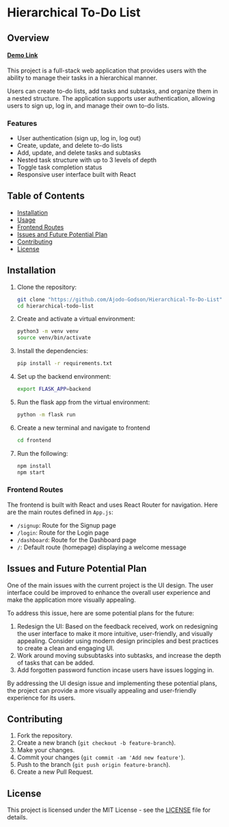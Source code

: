 # Hierarchical To-Do List

 
 
## Overview
#### [Demo Link](https://www.loom.com/share/372c4d84f3e84d37b2d4ddf5e3f8a701?sid=42610339-75b6-4a84-8df5-89c31a539332)

This project is a full-stack web application that provides users with the ability to manage their tasks in a hierarchical manner. 

Users can create to-do lists, add tasks and subtasks, and organize them in a nested structure. The application supports user authentication, allowing users to sign up, log in, and manage their own to-do lists.

### Features

- User authentication (sign up, log in, log out)
- Create, update, and delete to-do lists
- Add, update, and delete tasks and subtasks
- Nested task structure with up to 3 levels of depth
- Toggle task completion status
- Responsive user interface built with React


## Table of Contents

- [Installation](#installation)
- [Usage](#usage)
- [Frontend Routes](#frontend-routes)
- [Issues and Future Potential Plan](#issues-and-future-potential-plan)
- [Contributing](#contributing)
- [License](#license)

## Installation

1. Clone the repository:
    ```bash
    git clone "https://github.com/Ajodo-Godson/Hierarchical-To-Do-List"
    cd hierarchical-todo-list
    ```

2. Create and activate a virtual environment:
    ```bash
    python3 -m venv venv
    source venv/bin/activate
    ```

3. Install the dependencies:
    ```bash
    pip install -r requirements.txt
    ```

4. Set up the backend environment:
    ```bash
    export FLASK_APP=backend
    ```
5. Run the flask app from the virtual environment:
    ```bash
    python -m flask run 
    ```
6. Create a new terminal and navigate to frontend
    ```bash
    cd frontend
    ```
7. Run the following: 
    ```bash
    npm install
    npm start
    ```

### Frontend Routes
The frontend is built with React and uses React Router for navigation. Here are the main routes defined in `App.js`:

- `/signup`: Route for the Signup page
- `/login`: Route for the Login page
- `/dashboard`: Route for the Dashboard page
- `/`: Default route (homepage) displaying a welcome message

## Issues and Future Potential Plan

One of the main issues with the current project is the UI design. The user interface could be improved to enhance the overall user experience and make the application more visually appealing.

To address this issue, here are some potential plans for the future:


1. Redesign the UI: Based on the feedback received, work on redesigning the user interface to make it more intuitive, user-friendly, and visually appealing. Consider using modern design principles and best practices to create a clean and engaging UI.
2. Work around moving subsubtasks into subtasks, and increase the depth of tasks that can be added. 
3. Add forgotten password function incase users have issues logging in. 

By addressing the UI design issue and implementing these potential plans, the project can provide a more visually appealing and user-friendly experience for its users.


## Contributing

1. Fork the repository.
2. Create a new branch (`git checkout -b feature-branch`).
3. Make your changes.
4. Commit your changes (`git commit -am 'Add new feature'`).
5. Push to the branch (`git push origin feature-branch`).
6. Create a new Pull Request.

## License

This project is licensed under the MIT License - see the [LICENSE](LICENSE) file for details.